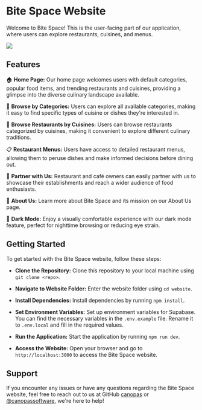 # Bite Space Website

Welcome to Bite Space! This is the user-facing part of our application, where users can explore restaurants, cuisines, and menus.

<img src="../media/website.gif"/>

## Features

🏠 <b>Home Page:</b> Our home page welcomes users with default categories, popular food items, and trending restaurants and cuisines, providing a glimpse into the diverse culinary landscape available.

🍴 <b>Browse by Categories:</b> Users can explore all available categories, making it easy to find specific types of cuisine or dishes they're interested in.

🌮 <b>Browse Restaurants by Cuisines:</b> Users can browse restaurants categorized by cuisines, making it convenient to explore different culinary traditions.

📋 <b>Restaurant Menus:</b> Users have access to detailed restaurant menus, allowing them to peruse dishes and make informed decisions before dining out.

🤝 <b>Partner with Us:</b> Restaurant and café owners can easily partner with us to showcase their establishments and reach a wider audience of food enthusiasts.

📢 <b>About Us:</b> Learn more about Bite Space and its mission on our About Us page.

🌙 <b>Dark Mode:</b> Enjoy a visually comfortable experience with our dark mode feature, perfect for nighttime browsing or reducing eye strain.

## Getting Started

To get started with the Bite Space website, follow these steps:

- <b>Clone the Repository:</b> Clone this repository to your local machine using `git clone <repo>`.

- <b>Navigate to Website Folder:</b> Enter the website folder using `cd website`.

- <b>Install Dependencies:</b> Install dependencies by running `npm install`.

- <b>Set Environment Variables:</b> Set up environment variables for Supabase. You can find the necessary variables in the `.env.example` file. Rename it to `.env.local` and fill in the required values.

- <b>Run the Application:</b> Start the application by running `npm run dev`.

- <b>Access the Website:</b> Open your browser and go to `http://localhost:3000` to access the Bite Space website.

## Support

If you encounter any issues or have any questions regarding the Bite Space website, feel free to reach out to us at GitHub [canopas](https://github.com/canopas) or [@canopassoftware](https://twitter.com/canopassoftware), we're here to help!